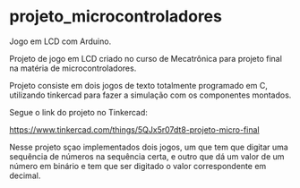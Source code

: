 # projeto_microcontroladores
Jogo em LCD com Arduino.

Projeto de jogo em LCD criado no curso de Mecatrônica para projeto final na matéria de microcontroladores.

Projeto consiste em dois jogos de texto totalmente programado em C, utilizando tinkercad para fazer a simulação com os componentes montados.

Segue o link do projeto no Tinkercad:

https://www.tinkercad.com/things/5QJx5r07dt8-projeto-micro-final

Nesse projeto sçao implementados dois jogos, um que tem que digitar uma sequência de números na sequência certa, e outro que dá um valor de um número em binário e tem que ser digitado o valor correspondente em decimal.
